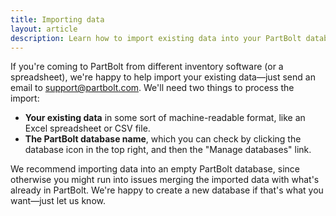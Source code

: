```yaml
---
title: Importing data
layout: article
description: Learn how to import existing data into your PartBolt database.
---
```


If you're coming to PartBolt from different inventory software (or a spreadsheet), we're happy to help import your existing data&mdash;just send an email to support@partbolt.com. We'll need two things to process the import:
* **Your existing data** in some sort of machine-readable format, like an Excel spreadsheet or CSV file.
* **The PartBolt database name**, which you can check by clicking the database icon in the top right, and then the "Manage databases" link.

We recommend importing data into an empty PartBolt database, since otherwise you might run into issues merging the imported data with what's already in PartBolt. We're happy to create a new database if that's what you want&mdash;just let us know.